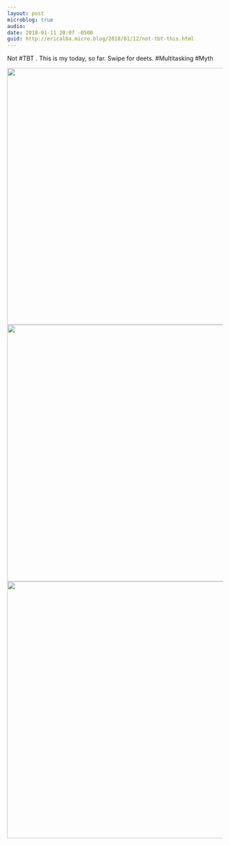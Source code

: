 ```yaml
---
layout: post
microblog: true
audio: 
date: 2018-01-11 20:07 -0500
guid: http://ericalba.micro.blog/2018/01/12/not-tbt-this.html
---
```

Not #TBT . This is my today, so far. Swipe for deets. #Multitasking #Myth

<img src="http://micro.ericalba.com/uploads/2018/32eb0a66e5.jpg" width="600" height="600" /><img src="http://micro.ericalba.com/uploads/2018/882ac5a45d.jpg" width="600" height="600" /><img src="http://micro.ericalba.com/uploads/2018/bce3cc230a.jpg" width="600" height="600" />

